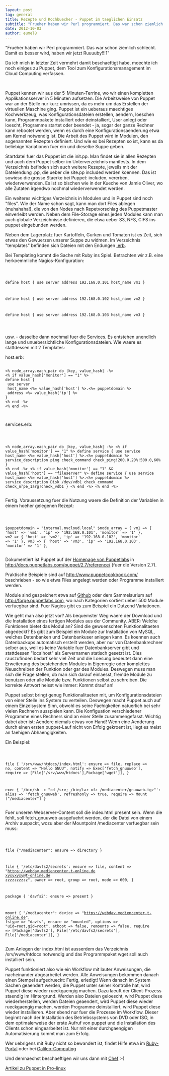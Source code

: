 ```yaml
---
layout: post
tag: general
title: Rezepte und Kochbuecher - Puppet im taeglichen Einsatz
subtitle: "Frueher haben wir Perl programmiert. Das war schon ziemlich schlecht. Damit es besser wird, haben wir jetzt Ruuuuby"
date: 2012-10-03
author: eumel8
---
```


<p>"Frueher haben wir Perl programmiert. Das war schon ziemlich schlecht. Damit es besser wird, haben wir jetzt Ruuuuby!!!1"
</p>
<p>
Da ich mich in letzter Zeit vermehrt damit beschaeftigt habe, moechte ich noch einiges zu Puppet, dem Tool zum Konfigurationsmanagement im Cloud Computing verfassen. </p>
<br/>
<p>
Puppet kennen wir aus der 5-Minuten-Terrine, wo wir einen kompletten Applikationsserver in 5 Minuten aufsetzen. Die Arbeitsweise von Puppet war an der Stelle nur kurz umrissen, da es mehr um das Erstellen der virtuellen Maschine ging. Puppet ist ein ueberaus maechtiges Kochwerkzeug, was Konfigurationsdateien erstellen, aendern, loeschen kann, Programmpakete installiert oder deinstalliert, User anlegt oder loescht, Programme startet oder beendet - ja, sogar der ganze Rechner kann rebootet werden, wenn es durch eine Konfigurationsaenderung etwa am Kernel notwendig ist.
Die Arbeit des Puppet wird in Modulen, den sogenannten Rezepten definiert. Und wie es bei Rezepten so ist, kann es da beliebige Variationen fuer ein und dieselbe Suppe geben. 
</p>
<p>
Startdatei fuer das Puppet ist die init.pp. Man findet sie in allen Rezepten und auch dem Puppet selber im Unterverzeichnis manifests. In dem Verzeichnis befinden sich auch weitere Rezepte, jeweils mit der Dateiendung .pp, die ueber die site.pp included werden koennen. Das ist sowieso die grosse Staerke bei Puppet: includen, vererben, wiederverwenden. Es ist so bischen wie in der Kueche von Jamie Oliver, wo alle Zutaten irgendwo nochmal wiederverwendet werden. 
</p>
<p>
Ein weiteres wichtiges Verzeichnis in Modulen und in Puppet sind noch "files". Wie der Name schon sagt, kann man dort Files ablegen (muhahaha!), die von den Nodes nach Repetvorschlag des Puppetmaster einverleibt werden. Neben dem File-Storage eines jeden Modules kann man auch globale Verzeichnisse definieren, die etwa ueber S3, NFS, CIFS ins puppet eingebunden werden. 
</p>
<p>
Neben dem Lagerplatz fuer Kartoffeln, Gurken und Tomaten ist es Zeit, sich etwas den Gewuerzen unserer Suppe zu widmen. Im Verzeichnis "templates" befinden sich Dateien mit den Endungen <a href="http://ruby-doc.org/stdlib-1.9.3/libdoc/erb/rdoc/ERB.html">.erb</a>. 
</p>
<p>
Bei Templating kommt die Sache mit Ruby ins Spiel. Betrachten wir z.B. eine herkoemmliche Nagios-Konfiguration:
</p>
<p></p>
<!-- codeblock lang= line=1 --><pre class="codeblock"><code>

define host {
 use server
 address 192.168.0.101
 host_name vm1
}

define host {
 use server
 address 192.168.0.102
 host_name vm2
}

define host {
 use server
 address 192.168.0.103
 host_name vm3
}

</code></pre><!-- /codeblock -->
<p></p>
<p>
usw. - dasselbe dann nochmal fuer die Services. Es entstehen unendlich lange und unuebersichtliche Konfigurationsdateien. Wie waere es stattdessen mit 2 Templates:
</p>
host.erb:
<!-- codeblock lang= line=1 --><pre class="codeblock"><code>
&lt;% node_array.each_pair do |key, value_hash| -%>
&lt;% if value_hash['monitor'] == "1" %>
define host {
 use server
 host_name &lt;%= value_hash['host'] %>.&lt;%= puppetdomain %>
 address &lt;%= value_hash['ip'] %>
}
&lt;% end -%>
&lt;% end -%>

</code></pre><!-- /codeblock -->
<p></p>
services.erb:

<!-- codeblock lang= line=1 --><pre class="codeblock"><code>

&lt;% node_array.each_pair do |key, value_hash| -%>
&lt;% if value_hash['monitor'] == "1" %>
define service {
 use service
 host_name &lt;%= value_hash['host'] %>.&lt;%= puppetdomain %>
 service_description ping
 check_command check_ping!200.0,20%!500.0,60%
}
&lt;% end -%>
&lt;% if value_hash['monitor'] == "1" &amp;&amp; value_hash['host'] == "fileserver" %>
define service {
 use service
 host_name &lt;%= value_hash['host'] %>.&lt;%= puppetdomain %>
 service_description Disk /dev/vdb1
 check_command check_nrpe_1arg!check_vdb1
}
&lt;% end -%>
&lt;% end -%>
</code></pre><!-- /codeblock -->
<p></p>
<p>
Fertig. Voraussetzung fuer die Nutzung waere die Definition der Variablen in einem hoeher gelegenen Rezept:
</p>
<!-- codeblock lang= line=1 --><pre class="codeblock"><code>

 $puppetdomain = "internal.mycloud.local"
 $node_array = {
 vm1 => { 'host' => 'vm1', 'ip' => '192.168.0.101', 'monitor' => '1' },
 vm2 => { 'host' => 'vm2', 'ip' => '192.168.0.102', 'monitor' => '1' },
 vm3 => { 'host' => 'vm3', 'ip' => '192.168.0.103', 'monitor' => '1' },
</code></pre><!-- /codeblock -->
<p></p>
<p>
Dokumentiert ist Puppet auf der <a href="http://puppetlabs.com/" target="_blank">Homepage von Puppetlabs</a> in <a href="http://docs.puppetlabs.com/puppet/2.7/reference/" target="_blank">http://docs.puppetlabs.com/puppet/2.7/reference/</a> (fuer die Version 2.7).
</p>
<p>
Praktische Beispiele sind auf <a href="http://www.puppetcookbook.com/" target="_blank">http://www.puppetcookbook.com/</a> beschrieben - so wie etwa Files angelegt werden oder Programme installiert werden.
</p>
<p>
Module sind gespeichert etwa auf <a href="https://www.google.de/search?q=puppet+site%3Agithub.com" target="_blank">Github</a> oder dem Sammelsurium auf <a href="http://forge.puppetlabs.com" target="_blank">http://forge.puppetlabs.com</a>, wo nach Kategorien sortiert ueber 500 Module verfuegbar sind. Fuer Nagios gibt es zum Beispiel ein Dutzend Variationen. 
</p>
<p>Wie geht man also jetzt vor? Als bequemster Weg waere der Download und die Installation eines fertigen Modules aus der Community. ABER: Welche Funktionen bietet das Modul an? Sind die gewuenschten Funktionalitaeten abgedeckt? Es gibt zum Beispiel ein Module zur Installation von MySQL, welches Datenbanken und Datenbankuser anlegen kann. Es koennen auch Datenbackups automatisch erstellt werden, aber nur von Datenbankrechner selber aus, weil es keine Variable fuer Datenbankserver gibt und stattdessen "localhost" als Servernamen statisch gesetzt ist. Dies rauszufinden bedarf sehr viel Zeit und die Loesung bedeutet dann eine Erweiterung des bestehenden Modules in Eigenregie oder komplettes Neuschreiben der Funktion oder gar des Modules. Deswegen muss man sich die Frage stellen, ob man sich darauf einlaesst, fremde Module zu benutzen oder alle Module bzw. Funktionen selbst zu schreiben. Die korrekte Antwort heisst wie immer: Kommt drauf an!
</p>
<p>
Puppet selbst bringt genug Funktionalitaeten mit, um Konfigurationsdateien von einer Stelle ins System zu verteilen. Deswegen macht Puppet auch auf einem Einzelsystem Sinn, obwohl es seine Faehigkeiten natuerlich bei sehr vielen Rechnern ausspielen kann. Die Konfiguation verschiedener Programme eines Rechners sind an einer Stelle zusammengefasst. Wichtig dabei aber ist: Aendere niemals etwas von Hand! Wenn eine Aenderung durch einen ersten puppet-Lauf nicht von Erfolg gekroent ist, liegt es meist an faehigen Abhaengigkeiten.
</p>
Ein Beispiel:

<!-- codeblock lang= line=1 --><pre class="codeblock"><code>

 file { '/srv/www/htdocs/index.html':
 ensure => file,
 replace => no,
 content => "Hello GNUU",
 notify => Exec['fetch_gnuuweb'],
 require => [File['/srv/www/htdocs'],Package['wget']],
 }

 exec { '/bin/sh -c "cd /srv; /bin/tar xfz /mediacenter/gnuuweb.tgz"':
 alias => 'fetch_gnuuweb',
 refreshonly => true,
 require => Mount ["/mediacenter"]
 }
</code></pre><!-- /codeblock -->
<p></p>
<p> Fuer unseren Webserver-Content soll die index.html present sein. Wenn die fehlt, soll fetch_gnuuweb ausgefuehrt werden, der die Datei von einem Archiv auspackt, wozu aber der Mountpoint /mediacenter verfuegbar sein muss:
</p>

<!-- codeblock lang= line=1 --><pre class="codeblock"><code>

 file {"/mediacenter":
 ensure => directory
 }

 file { '/etc/davfs2/secrets':
 ensure => file,
 content => "https://webdav.mediencenter.t-online.de xyxyxyxy@t-online.de zzzzzzzzzz",
 owner => root,
 group => root,
 mode => 600,
 }

 package { 'davfs2':
 ensure => present
 }

 mount { "/mediacenter":
 device => "https://webdav.mediencenter.t-online.de",
 fstype => "davfs",
 ensure => "mounted",
 options => "uid=root,gid=root",
 atboot => false,
 remounts => false,
 require => [Package['davfs2'], File['/etc/davfs2/secrets'], File['/mediacenter']],
 }
</code></pre><!-- /codeblock -->
<p></p>
<p>
Zum Anlegen der index.html ist ausserdem das Verzeichnis /srv/www/htdocs notwendig und das Programmpaket wget soll auch installiert sein. 
</p>
<p>
Puppet funktioniert also wie ein Workflow mit lauter Anweisungen, die nacheinander abgearbeitet werden. Alle Anweisungen bekommen danach einen Stempel aufgedrueckt: Fertig, erledigt! Wenn danach im System Sachen geaendert werden, die Puppet unter seiner Kontrolle hat, wird Puppet diese wieder rueckgaengig machen. Dazu laeuft der Client-Prozess staendig im Hintergrund. Werden also Dateien geloescht, wird Puppet diese wiederherstellen, werden Dateien geaendert, wird Puppet diese wieder rueckgaengig machen, werden Programme deinstalliert, wird Puppet diese wieder installieren. Aber ebend nur fuer die Prozesse im Workflow. Dieser beginnt nach der Installation des Betriebssystems von DVD oder ISO, in dem optimalerweise der erste Aufruf von puppet und die Installation des Clients schon eingearbeitet ist. Nur mit einer durchgaengigen Automatisierung kommt man zum Erfolg. 
</p>
<p>
Wer uebrigens mit Ruby nicht so bewandert ist, findet Hilfe etwa im <a href="http://wiki.ruby-portal.de/Hauptseite" target="_blank">Ruby-Portal</a> oder bei <a href="http://openbook.galileocomputing.de/ruby_on_rails/" target="_blank">Galileo-Computing</a>
</p>
<p>
Und demnaechst beschaeftigen wir uns dann mit <a href="http://www.opscode.com/chef/" target="_blank">Chef</a> :-)
</p>
<p>
<a href="http://www.pro-linux.de/artikel/2/1510/5,grundlagen.html" target="_blank">Artikel zu Puppet in Pro-linux</a>
</p>
<p></p>
